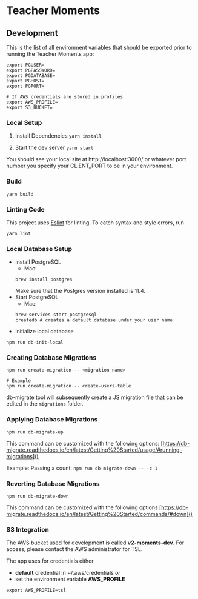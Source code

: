 # Teacher Moments

## Development

This is the list of all environment variables that should be exported prior to running the Teacher Moments app:
```
export PGUSER=
export PGPASSWORD=
export PGDATABASE=
export PGHOST=
export PGPORT=

# If AWS credentials are stored in profiles
export AWS_PROFILE=
export S3_BUCKET=
```

### Local Setup

1) Install Dependencies
`yarn install`

2) Start the dev server
`yarn start`

You should see your local site at http://localhost:3000/ or whatever port number you specify your CLIENT_PORT to be in your environment.

### Build
`yarn build`

### Linting Code
This project uses [Eslint](https://eslint.org/) for linting. To catch syntax and style errors, run

`yarn lint`

### Local Database Setup
- Install PostgreSQL
  - Mac:
  ```
  brew install postgres
  ```
  Make sure that the Postgres version installed is 11.4.
- Start PostgreSQL
  - Mac:
  ```
  brew services start postgresql
  createdb # creates a default database under your user name
  ```
- Initialize local database
```
npm run db-init-local
```

### Creating Database Migrations
```
npm run create-migration -- <migration name>

# Example
npm run create-migration -- create-users-table
```

db-migrate tool will subsequently create a JS migration file that can be edited in the `migrations` folder.

### Applying Database Migrations
```
npm run db-migrate-up
```
This command can be customized with the following options: [https://db-migrate.readthedocs.io/en/latest/Getting%20Started/usage/#running-migrations]()

Example:
Passing a count: `npm run db-migrate-down -- -c 1`

### Reverting Database Migrations
```
npm run db-migrate-down
```
This command can be customized with the following options [https://db-migrate.readthedocs.io/en/latest/Getting%20Started/commands/#down]()

### S3 Integration
The AWS bucket used for development is called **v2-moments-dev**. For access, please contact the AWS administrator for TSL.

The app uses for credentials either
* **default** credential in ~/.aws/credentials *or*
* set the environment variable **AWS_PROFILE**
```
export AWS_PROFILE=tsl
```
